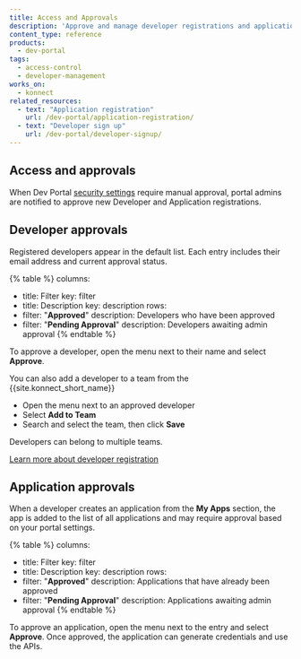 ```yaml
---
title: Access and Approvals
description: 'Approve and manage developer registrations and applications for the {{site.konnect_short_name}} Dev Portal.'
content_type: reference
products:
  - dev-portal
tags:
  - access-control
  - developer-management
works_on:
  - konnect
related_resources:
  - text: "Application registration"
    url: /dev-portal/application-registration/
  - text: "Developer sign up"
    url: /dev-portal/developer-signup/
---
```



## Access and approvals

When Dev Portal [security settings](/dev-portal/security-settings/) require manual approval, portal admins are notified to approve new Developer and Application registrations.


## Developer approvals

Registered developers appear in the default list. Each entry includes their email address and current approval status.

{% table %}
columns:
  - title: Filter
    key: filter
  - title: Description
    key: description
rows:
  - filter: "**Approved**"
    description: Developers who have been approved
  - filter: "**Pending Approval**"
    description: Developers awaiting admin approval
{% endtable %}

To approve a developer, open the menu next to their name and select **Approve**.


You can also add a developer to a team from the {{site.konnect_short_name}}

* Open the menu next to an approved developer
* Select **Add to Team**
* Search and select the team, then click **Save**

Developers can belong to multiple teams.

[Learn more about developer registration](/dev-portal/developer-signup/)

## Application approvals

When a developer creates an application from the **My Apps** section, the app is added to the list of all applications and may require approval based on your portal settings.


{% table %}
columns:
  - title: Filter
    key: filter
  - title: Description
    key: description
rows:
  - filter: "**Approved**"
    description: Applications that have already been approved
  - filter: "**Pending Approval**"
    description: Applications awaiting admin approval
{% endtable %}

To approve an application, open the menu next to the entry and select **Approve**. Once approved, the application can generate credentials and use the APIs.